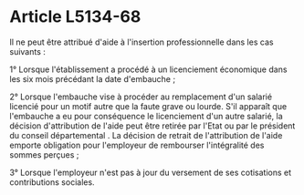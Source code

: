 # Article L5134-68

Il ne peut être attribué d'aide à l'insertion professionnelle dans les cas suivants : 

1° Lorsque l'établissement a procédé à un licenciement économique dans les six mois précédant la date d'embauche ; 

2° Lorsque l'embauche vise à procéder au remplacement d'un salarié licencié pour un motif autre que la faute grave ou lourde. S'il apparaît que l'embauche a eu pour conséquence le licenciement d'un autre salarié, la décision d'attribution de l'aide peut être retirée par l'Etat ou par le président du conseil départemental . La décision de retrait de l'attribution de l'aide emporte obligation pour l'employeur de rembourser l'intégralité des sommes perçues ; 

3° Lorsque l'employeur n'est pas à jour du versement de ses cotisations et contributions sociales.